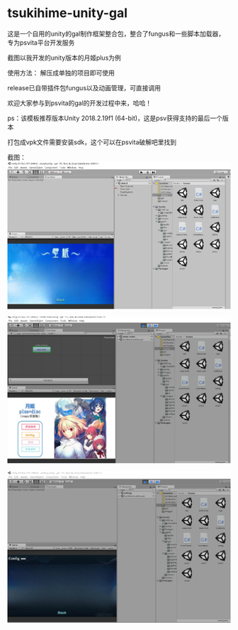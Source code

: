 # tsukihime-unity-gal
这是一个自用的unity的gal制作框架整合包，整合了fungus和一些脚本加载器，专为psvita平台开发服务


截图以我开发的unity版本的月姬plus为例


使用方法：
解压成单独的项目即可使用

release已自带插件包fungus以及动画管理，可直接调用


欢迎大家参与到psvita的gal的开发过程中来，哈哈！

ps：该模板推荐版本Unity 2018.2.19f1 (64-bit)，这是psv获得支持的最后一个版本

打包成vpk文件需要安装sdk，这个可以在psvita破解吧里找到

截图：
![image](https://github.com/qianmozhongheng/tsukihime-unity-gal/blob/main/1.PNG)

![image](https://github.com/qianmozhongheng/tsukihime-unity-gal/blob/main/2.PNG)

![image](https://github.com/qianmozhongheng/tsukihime-unity-gal/blob/main/3.PNG)
